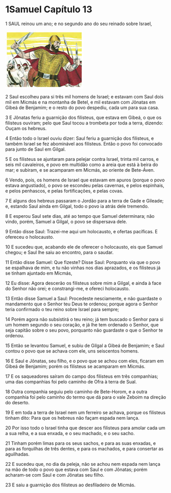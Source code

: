 # 1Samuel Capítulo 13

1	SAUL reinou um ano; e no segundo ano do seu reinado sobre Israel,

![](.img/09_1Sa_13_01_RG.jpg)

2	Saul escolheu para si três mil homens de Israel; e estavam com Saul dois mil em Micmás e na montanha de Betel, e mil estavam com Jônatas em Gibeá de Benjamim; e o resto do povo despediu, cada um para sua casa.

3	E Jônatas feriu a guarnição dos filisteus, que estava em Gibeá, o que os filisteus ouviram; pelo que Saul tocou a trombeta por toda a terra, dizendo: Ouçam os hebreus.

4	Então todo o Israel ouviu dizer: Saul feriu a guarnição dos filisteus, e também Israel se fez abominável aos filisteus. Então o povo foi convocado para junto de Saul em Gilgal.

5	E os filisteus se ajuntaram para pelejar contra Israel, trinta mil carros, e seis mil cavaleiros, e povo em multidão como a areia que está à beira do mar; e subiram, e se acamparam em Micmás, ao oriente de Bete-Áven.

6	Vendo, pois, os homens de Israel que estavam em apuros (porque o povo estava angustiado), o povo se escondeu pelas cavernas, e pelos espinhais, e pelos penhascos, e pelas fortificações, e pelas covas.

7	E alguns dos hebreus passaram o Jordão para a terra de Gade e Gileade; e, estando Saul ainda em Gilgal, todo o povo ia atrás dele tremendo.

8	E esperou Saul sete dias, até ao tempo que Samuel determinara; não vindo, porém, Samuel a Gilgal, o povo se dispersava dele.

9	Então disse Saul: Trazei-me aqui um holocausto, e ofertas pacíficas. E ofereceu o holocausto.

10	E sucedeu que, acabando ele de oferecer o holocausto, eis que Samuel chegou; e Saul lhe saiu ao encontro, para o saudar.

11	Então disse Samuel: Que fizeste? Disse Saul: Porquanto via que o povo se espalhava de mim, e tu não vinhas nos dias aprazados, e os filisteus já se tinham ajuntado em Micmás,

12	Eu disse: Agora descerão os filisteus sobre mim a Gilgal, e ainda à face do Senhor não orei; e constrangi-me, e ofereci holocausto.

13	Então disse Samuel a Saul: Procedeste nesciamente, e não guardaste o mandamento que o Senhor teu Deus te ordenou; porque agora o Senhor teria confirmado o teu reino sobre Israel para sempre;

14	Porém agora não subsistirá o teu reino; já tem buscado o Senhor para si um homem segundo o seu coração, e já lhe tem ordenado o Senhor, que seja capitão sobre o seu povo, porquanto não guardaste o que o Senhor te ordenou.

15	Então se levantou Samuel, e subiu de Gilgal a Gibeá de Benjamim; e Saul contou o povo que se achava com ele, uns seiscentos homens.

16	E Saul e Jônatas, seu filho, e o povo que se achou com eles, ficaram em Gibeá de Benjamim; porém os filisteus se acamparam em Micmás.

17	E os saqueadores saíram do campo dos filisteus em três companhias; uma das companhias foi pelo caminho de Ofra à terra de Sual.

18	Outra companhia seguiu pelo caminho de Bete-Horom, e a outra companhia foi pelo caminho do termo que dá para o vale Zeboim na direção do deserto.

19	E em toda a terra de Israel nem um ferreiro se achava, porque os filisteus tinham dito: Para que os hebreus não façam espada nem lança.

20	Por isso todo o Israel tinha que descer aos filisteus para amolar cada um a sua relha, e a sua enxada, e o seu machado, e o seu sacho.

21	Tinham porém limas para os seus sachos, e para as suas enxadas, e para as forquilhas de três dentes, e para os machados, e para consertar as aguilhadas.

22	E sucedeu que, no dia da peleja, não se achou nem espada nem lança na mão de todo o povo que estava com Saul e com Jônatas; porém acharam-se com Saul e com Jônatas seu filho.

23	E saiu a guarnição dos filisteus ao desfiladeiro de Micmás.

